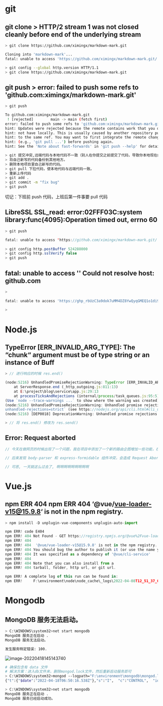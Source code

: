 # git

## git clone > HTTP/2 stream 1 was not closed cleanly before end of the underlying stream

```bash
> git clone https://github.com/ximingx/markdown-mark.git

Cloning into 'markdown-mark'...
fatal: unable to access 'https://github.com/ximingx/markdown-mark.git/': HTTP/2 stream 1 was not closed cleanly before end of the underlying stream

> git config --global http.version HTTP/1.1
> git clone https://github.com/ximingx/markdown-mark.git
```

## git push > error: failed to push some refs to 'github.com:ximingx/markdown-mark.git'

```bash
> git push

To github.com:ximingx/markdown-mark.git
 ! [rejected]        main -> main (fetch first)
error: failed to push some refs to 'github.com:ximingx/markdown-mark.git'
hint: Updates were rejected because the remote contains work that you do
hint: not have locally. This is usually caused by another repository pushing
hint: to the same ref. You may want to first integrate the remote changes
hint: (e.g., 'git pull ...') before pushing again.
hint: See the 'Note about fast-forwards' in 'git push --help' for details.

> git 提交冲突,远端代码与本地代码不一致（别人在你提交之前提交了代码，导致你本地现在的代码与远端现在的代码不一致。）
> 将自己新写的代码备份到其他地方。
> 删除本地项目里自己新写的代码。
> git pull 下拉代码，使本地代码与远端代码一致。
> 重新上传代码 
> git add .
> git commit -m "fix bug"
> git push
```

切记：下班前 push 代码，上班后第一件事要 pull 代码

## LibreSSL SSL_read: error:02FFF03C:system library:func(4095):Operation timed out, errno 60

```java
> git push

fatal: unable to access 'https://github.com/ximingx/markdown-mark.git/': LibreSSL SSL_read: error:02FFF03C:system library:func(4095):Operation timed out, errno 60
  
> git config http.postBuffer 524288000
> git config http.sslVerify false
> git push               
```

## fatal: unable to access '' Could not resolve host: github.com

```js
> 
  
fatal: unable to access 'https://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@github.com/ximingx/code.git/': Could not resolve host: github.com
  
>
```



# Node.js

## TypeError [ERR_INVALID_ARG_TYPE]: The “chunk“ argument must be of type string or an instance of Buff

```js
> // 进行响应的时候 res.end()

(node:5216) UnhandledPromiseRejectionWarning: TypeError [ERR_INVALID_ARG_TYPE]: The "chunk" argument must be of type string or an instance of Buffer. Received an instance of Object
    at ServerResponse.end (_http_outgoing.js:811:13)
    at E:\project\blog\service\app.js:29:13
    at processTicksAndRejections (internal/process/task_queues.js:95:5)
(Use `node --trace-warnings ...` to show where the warning was created)
(node:5216) UnhandledPromiseRejectionWarning: Unhandled promise rejection. This error originated either by throwing inside of an async function without a catch block, or by rejecting a promise which was not handled with .catch(). To terminate the node process on unhandled promise rejection, use the CLI flag `--
unhandled-rejections=strict` (see https://nodejs.org/api/cli.html#cli_unhandled_rejections_mode). (rejection id: 1)
(node:5216) [DEP0018] DeprecationWarning: Unhandled promise rejections are deprecated. In the future, promise rejections that are not handled will terminate the Node.js process with a non-zero exit code.

> // 将 res.end() 修改为 res.send()
```

## Error: Request aborted 

```js
// 今天在做网页的时候出现了一个问题，我在项目中添加了一个新的路由企图增加一些功能，在功能代码添加完成后，测试时发现，在提交post请求时，页面一直在加载，这时再去控制台一看报错了：BadRequestError: request aborted

// 后来发现 body-parser 和 express-formidable 组件冲突，会造成 Request Aborted

// 可恶, 一天就这么过去了, 啊啊啊啊啊啊啊啊啊
```



# Vue.js

## npm ERR 404 npm ERR 404 ‘@vue/vue-loader-v15@15.9.8‘ is not in the npm registry.

```js
> npm install -D unplugin-vue-components unplugin-auto-import

npm ERR! code E404
npm ERR! 404 Not Found - GET https://registry.npmjs.org/@vue%2Fvue-loader-v15 - Not found
npm ERR! 404
npm ERR! 404  '@vue/vue-loader-v15@15.9.8' is not in the npm registry.
npm ERR! 404 You should bug the author to publish it (or use the name yourself!)
npm ERR! 404 It was specified as a dependency of '@vue/cli-service'
npm ERR! 404
npm ERR! 404 Note that you can also install from a
npm ERR! 404 tarball, folder, http url, or git url.

npm ERR! A complete log of this run can be found in:
npm ERR!     F:\environment\node\node_cache\_logs\2022-04-08T12_51_37_004Z-debug.log

```

# Mongodb

## MongoDB 服务无法启动。

```bash
> C:\WINDOWS\system32>net start mongodb
MongoDB 服务正在启动 .
MongoDB 服务无法启动。

发生服务特定错误: 100.
```

![image-20220418145143740](https://raw.githubusercontent.com/ximingx/Figurebed/master/imgs/202204181451767.png)

```bash
# 确保包含有 data 文件
# 解决方案：进入db文件夹，删除mongod.lock文件，然后重新启动服务即可
> C:\WINDOWS\system32>mongod --logpath="F:\environment\mongodb\mongod.log" --dbpath="F:\environment\mongodb\data" --install --auth
{"t":{"$date":"2022-04-18T06:50:16.538Z"},"s":"I",  "c":"CONTROL",  "id":20697,   "ctx":"-","msg":"Renamed existing log file","attr":{"oldLogPath":"F:\\environment\\mongodb\\mongod.log","newLogPath":"F:\\environment\\mongodb\\mongod.log.2022-04-18T06-50-16"}}

> C:\WINDOWS\system32>net start mongodb
MongoDB 服务正在启动 .
MongoDB 服务已经启动成功。
```

